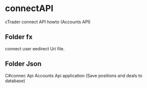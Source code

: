 # connectAPI
cTrader connect API howto (Accounts API)

## Folder fx
connect user eedirect Uri file.

## Folder Json
C#connec Api Accounts Api application (Save positions and deals to database)
